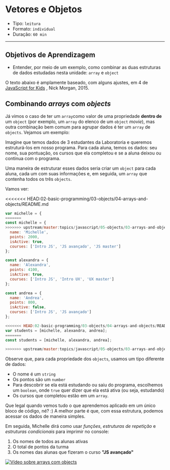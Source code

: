 # Vetores e Objetos

* Tipo: `leitura`
* Formato: `individual`
* Duração: `60 min`

***

## Objetivos de Aprendizagem

* Entender, por meio de um exemplo, como combinar as duas estruturas de dados estudadas nesta unidade: `array` e `object`

O texto abaixo é amplamente baseado, com alguns ajustes, em 4 de [JavaScript for Kids](http://pepa.holla.cz/wp-content/uploads/2015/11/JavaScript-for-Kids.pdf) , Nick Morgan, 2015.

## Combinando _arrays_ com _objects_

Já vimos o caso de ter um `array`como valor de uma propriedade **dentro de** um `object` \(por exemplo, um `array` do elenco de um `object` _movie_\), mas outra combinação bem comum para agrupar dados é ter um `array` de `objects`. Vejamos um exemplo:

Imagine que temos dados de 3 estudantes da Laboratoria e queremos estruturá-los em nosso programa. Para cada aluna, temos os dados: seu nome, sua pontuação, os cursos que ela completou e se a aluna deixou ou continua com o programa.

Uma maneira de estruturar esses dados seria criar um `object` para cada aluna, cada um com suas informações e, em seguida, um `array` que contenha todos os três `objects`.

Vamos ver:

<<<<<<< HEAD:02-basic-programming/03-objects/04-arrays-and-objects/README.md
```javascript
var michelle = {
=======
const michelle = {
>>>>>>> upstream/master:topics/javascript/05-objects/03-arrays-and-objects/README.md
  name: 'Michelle',
  points: 2000,
  isActive: true,
  courses: ['Intro JS', 'JS avançado', 'JS master']
};

const alexandra = {
  name: 'Alexandra',
  points: 4100,
  isActive: true,
  courses: ['Intro JS', 'Intro UX', 'UX master']
};

const andrea = {
  name: 'Andrea',
  points: 800,
  isActive: false,
  courses: ['Intro JS', 'JS avançado']
};

<<<<<<< HEAD:02-basic-programming/03-objects/04-arrays-and-objects/README.md
var students = [michelle, alexandra, andrea];
=======
const students = [michelle, alexandra, andrea];

>>>>>>> upstream/master:topics/javascript/05-objects/03-arrays-and-objects/README.md
```

Observe que, para cada propriedade dos `objects`, usamos um tipo diferente de dados:

* O nome é um `string`
* Os pontos são um `number`
* Para descobrir se ela está estudando ou saiu do programa, escolhemos um `boolean`, onde `true` quer dizer que ela está ativa \(ou seja, estudando\)
* Os cursos que completou estão em um `array`.

Que legal quando vemos tudo o que aprendemos aplicado em um único bloco de código, né? :\) A melhor parte é que, com essa estrutura, podemos acessar os dados de maneira simples.

Em seguida, Michelle dirá como usar _funções_, _estruturas de repetição_ e _estruturas condicionais_ para imprimir no console:

1. Os nomes de todos as alunas ativas
2. O total de pontos da turma
3. Os nomes das alunas que fizeram o curso **"JS avançado"**

[![V&#xED;deo sobre arrays com objects](https://img.youtube.com/vi/M4vXJ62IIlI/0.jpg)](https://www.youtube.com/watch?v=M4vXJ62IIlI)
